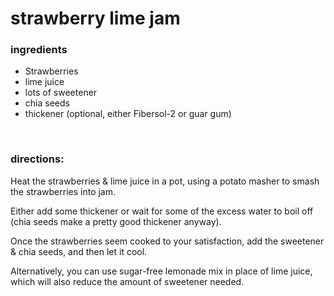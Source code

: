 # strawberry lime jam

### ingredients
- Strawberries
- lime juice
- lots of sweetener
- chia seeds
- thickener (optional, either Fibersol-2 or guar gum)

<br>

### directions:

Heat the strawberries & lime juice in a pot, using a potato masher to smash the strawberries into jam.

Either add some thickener or wait for some of the excess water to boil off (chia seeds make a pretty good thickener anyway).

Once the strawberries seem cooked to your satisfaction, add the sweetener & chia seeds, and then let it cool.

Alternatively, you can use sugar-free lemonade mix in place of lime juice, which will also reduce the amount of sweetener needed.
